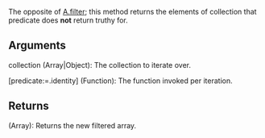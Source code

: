 The opposite of [A.filter](/?id=filter); this method returns the elements of collection that predicate does **not** return truthy for.

## Arguments
collection (Array|Object): The collection to iterate over.

[predicate:=.identity] (Function): The function invoked per iteration.


## Returns
(Array): Returns the new filtered array.
